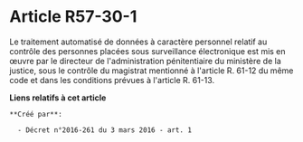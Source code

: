# Article R57-30-1

Le traitement automatisé de données à caractère personnel relatif au contrôle des personnes placées sous surveillance
électronique est mis en œuvre par le directeur de l'administration pénitentiaire du ministère de la justice, sous le contrôle
du magistrat mentionné à l'article R. 61-12 du même code et dans les conditions prévues à l'article R. 61-13.

**Liens relatifs à cet article**

	**Créé par**:

	  - Décret n°2016-261 du 3 mars 2016 - art. 1
